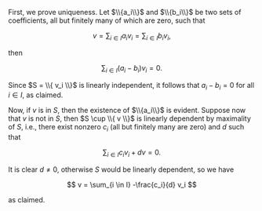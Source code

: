 First, we prove uniqueness. Let $\\{a_i\\}$ and $\\{b_i\\}$ be two sets of coefficients, all but finitely many of which are zero, such that

$$
v = \sum_{i \in I} a_i v_i = \sum_{i \in I} b_i v_i,
$$

then

$$
\sum_{i \in I} (a_i - b_i) v_i = 0.
$$

Since $S = \\{ v_i \\}$ is linearly independent, it follows that $a_i - b_i = 0$ for all $i \in I$, as claimed.

Now, if $v$ is in $S$, then the existence of $\\{a_i\\}$ is evident. Suppose now that $v$ is not in $S$, then $S \cup \\{ v \\}$ is linearly dependent by maximality of $S$, i.e., there exist nonzero $c_i$ (all but finitely many are zero) and $d$ such that

$$
\sum_{i \in I} c_i v_i + d v = 0.
$$

It is clear $d \neq 0$, otherwise $S$ would be linearly dependent, so we have

$$
v = \sum_{i \in I} -\frac{c_i}{d} v_i
$$

as claimed.

